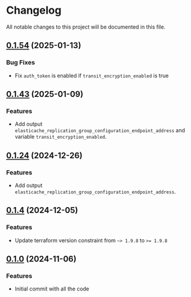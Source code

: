 # Changelog

All notable changes to this project will be documented in this file.

## [0.1.54]() (2025-01-13)

### Bug Fixes

* Fix `auth_token` is enabled if `transit_encryption_enabled` is true

## [0.1.43]() (2025-01-09)

### Features

* Add output `elasticache_replication_group_configuration_endpoint_address` and variable `transit_encryption_enabled`.

## [0.1.24]() (2024-12-26)

### Features

* Add output `elasticache_replication_group_configuration_endpoint_address`.

## [0.1.4]() (2024-12-05)

### Features

* Update terraform version constraint from `~> 1.9.8` to `>= 1.9.8`

## [0.1.0]() (2024-11-06)

### Features

* Initial commit with all the code

